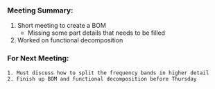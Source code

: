 ### Meeting Summary:
   1. Short meeting to create a BOM
      - Missing some part details that needs to be filled
   2. Worked on functional decomposition
      

### For Next Meeting:
    1. Must discuss how to split the frequency bands in higher detail
    2. Finish up BOM and functional decomposition before Thursday